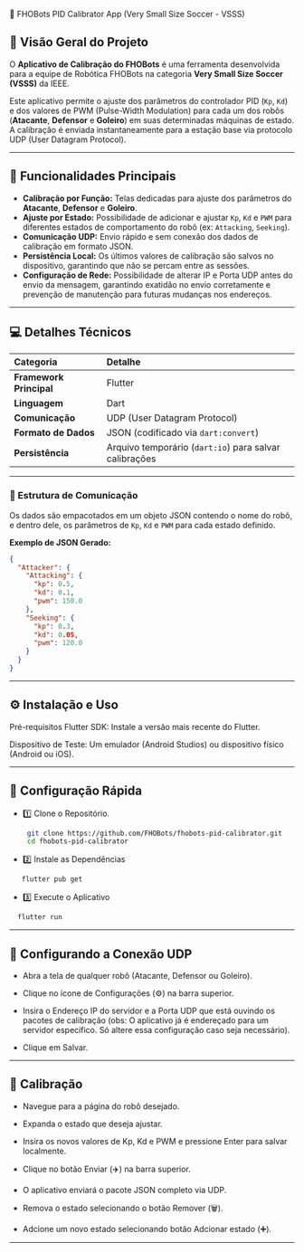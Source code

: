  🤖 FHOBots PID Calibrator App (Very Small Size Soccer - VSSS)

## 📝 Visão Geral do Projeto

O **Aplicativo de Calibração do FHOBots** é uma ferramenta desenvolvida para a equipe de Robótica FHOBots na categoria **Very Small Size Soccer (VSSS)** da IEEE.

Este aplicativo permite o ajuste dos parâmetros do controlador PID (`Kp`, `Kd`) e dos valores de PWM (Pulse-Width Modulation) para cada um dos robôs (**Atacante**, **Defensor** e **Goleiro**) em suas determinadas máquinas de estado.  
A calibração é enviada instantaneamente para a estação base via protocolo UDP (User Datagram Protocol).

---

## 🌟 Funcionalidades Principais

- **Calibração por Função:** Telas dedicadas para ajuste dos parâmetros do **Atacante**, **Defensor** e **Goleiro**.  
- **Ajuste por Estado:** Possibilidade de adicionar e ajustar `Kp`, `Kd` e `PWM` para diferentes estados de comportamento do robô (ex: `Attacking`, `Seeking`).  
- **Comunicação UDP:** Envio rápido e sem conexão dos dados de calibração em formato JSON.  
- **Persistência Local:** Os últimos valores de calibração são salvos no dispositivo, garantindo que não se percam entre as sessões.  
- **Configuração de Rede:** Possibilidade de alterar IP e Porta UDP antes do envio da mensagem, garantindo exatidão no envio corretamente e prevenção de manutenção para futuras mudanças nos endereços.

---

## 💻 Detalhes Técnicos

| Categoria | Detalhe |
| :--- | :--- |
| **Framework Principal** | Flutter |
| **Linguagem** | Dart |
| **Comunicação** | UDP (User Datagram Protocol) |
| **Formato de Dados** | JSON (codificado via `dart:convert`) |
| **Persistência** | Arquivo temporário (`dart:io`) para salvar calibrações |

---

### 🧩 Estrutura de Comunicação

Os dados são empacotados em um objeto JSON contendo o nome do robô, e dentro dele, os parâmetros de `Kp`, `Kd` e `PWM` para cada estado definido.

**Exemplo de JSON Gerado:**

```json
{
  "Attacker": {
    "Attacking": {
      "kp": 0.5,
      "kd": 0.1,
      "pwm": 150.0
    },
    "Seeking": {
      "kp": 0.3,
      "kd": 0.05,
      "pwm": 120.0
    }
  }
}
```
---

## ⚙️ Instalação e Uso
Pré-requisitos
Flutter SDK: Instale a versão mais recente do Flutter.

Dispositivo de Teste: Um emulador (Android Studios) ou dispositivo físico (Android ou iOS).

---

## 🚀 Configuração Rápida
- 1️⃣ Clone o Repositório.
   ```bash
    git clone https://github.com/FHOBots/fhobots-pid-calibrator.git
    cd fhobots-pid-calibrator
    ```
- 2️⃣ Instale as Dependências
```bash
   flutter pub get
```
- 3️⃣ Execute o Aplicativo
```bash
  flutter run
````
---

## 📡 Configurando a Conexão UDP
- Abra a tela de qualquer robô (Atacante, Defensor ou Goleiro).

-  Clique no ícone de Configurações (⚙️) na barra superior.

-  Insira o Endereço IP do servidor e a Porta UDP que está ouvindo os pacotes de calibração (obs: O aplicativo já é endereçado para um servidor especifico. Só altere essa configuração caso seja necessário).

-  Clique em Salvar.

---
## 🔧 Calibração
-  Navegue para a página do robô desejado.

-  Expanda o estado que deseja ajustar.

-  Insira os novos valores de Kp, Kd e PWM e pressione Enter para salvar localmente.

-  Clique no botão Enviar (✈️) na barra superior.
-  O aplicativo enviará o pacote JSON completo via UDP.

- Remova o estado selecionando o botão Remover (🗑️).

- Adcione um novo estado selecionando botão Adcionar estado (➕).

---
